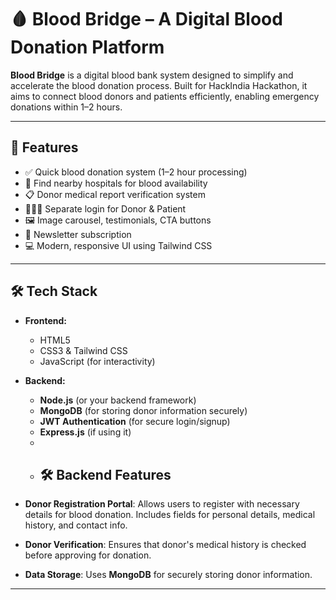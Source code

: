 # 🩸 Blood Bridge – A Digital Blood Donation Platform

**Blood Bridge** is a digital blood bank system designed to simplify and accelerate the blood donation process. Built for HackIndia Hackathon, it aims to connect blood donors and patients efficiently, enabling emergency donations within 1–2 hours.



---

## 🚀 Features

- ✅ Quick blood donation system (1–2 hour processing)
- 🏥 Find nearby hospitals for blood availability
- 📋 Donor medical report verification system
- 🧑‍🤝‍🧑 Separate login for Donor & Patient
- 🖼️ Image carousel, testimonials, CTA buttons
- 💌 Newsletter subscription
- 💻 Modern, responsive UI using Tailwind CSS

---

## 🛠️ Tech Stack

- **Frontend:**
  - HTML5
  - CSS3 & Tailwind CSS
  - JavaScript (for interactivity)

- **Backend:**
  - **Node.js** (or your backend framework)
  - **MongoDB** (for storing donor information securely)
  - **JWT Authentication** (for secure login/signup)
  - **Express.js** (if using it)
  - 
  - ## 🛠️ Backend Features

- **Donor Registration Portal**: Allows users to register with necessary details for blood donation. Includes fields for personal details, medical history, and contact info.
- **Donor Verification**: Ensures that donor's medical history is checked before approving for donation.
- **Data Storage**: Uses **MongoDB** for securely storing donor information.

---




